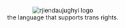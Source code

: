 <p align="center">
    <img alt="rjiendaujughyi logo" src="https://github.com/pontaoski/rjiendaujughyi/raw/main/img/logotype.png">
    <br>
    the language that supports trans rights.
</div>
